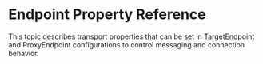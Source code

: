 <!-- loioc196cf02ea564a72bf1dc4a5107e07f9 -->

# Endpoint Property Reference

This topic describes transport properties that can be set in TargetEndpoint and ProxyEndpoint configurations to control messaging and connection behavior.

